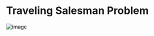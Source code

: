 # Traveling Salesman Problem
![image](https://github.com/user-attachments/assets/a4ef0849-7775-49f8-835d-ca226415a904)



